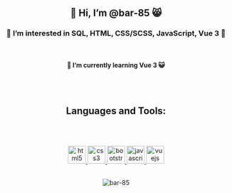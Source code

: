 <h2 align="center"> 👋 Hi, I’m @bar-85 😸</h2>
<h3 align="center"> 👀 I’m interested in SQL, HTML, CSS/SCSS, JavaScript, Vue 3 🤔</h3>
<br />
<h4 align="center"> 🌱 I’m currently learning Vue 3 😺</h4>
<br />
<br />
 <h2 align="center"> Languages and Tools: </h2>
<br />
<br />
 <p align="center"><a href="https://www.w3.org/html/" target="_blank"> <img src="https://img.icons8.com/dusk/64/000000/html-5.png" alt="html5" width="40" height="40"/> </a><a href="https://www.w3schools.com/css/" target="_blank"> <img src="https://img.icons8.com/color/48/000000/css3.png" alt="css3" width="40" height="40"/> </a><a href="https://getbootstrap.com" target="_blank"> <img src="https://img.icons8.com/color/48/000000/bootstrap.png" alt="bootstrap" width="40" height="40"/> </a><a href="https://developer.mozilla.org/en-US/docs/Web/JavaScript" target="_blank"> <img src="https://img.icons8.com/color/48/000000/javascript.png" alt="javascript" width="40" height="40"/> </a><a href="https://vuejs.org/" target="_blank"> <img src="https://img.icons8.com/color/48/000000/vue-js.png" alt="vuejs" width="40" height="40"/> </a>
<br />
<br />
<p align="center"><img src="https://github-readme-stats.vercel.app/api/top-langs/?username=bar-85" alt="bar-85" /></p>
<br />


<!---
bar-85/bar-85 is a ✨ special ✨ repository because its `README.md` (this file) appears on your GitHub profile.
You can click the Preview link to take a look at your changes.
--->
